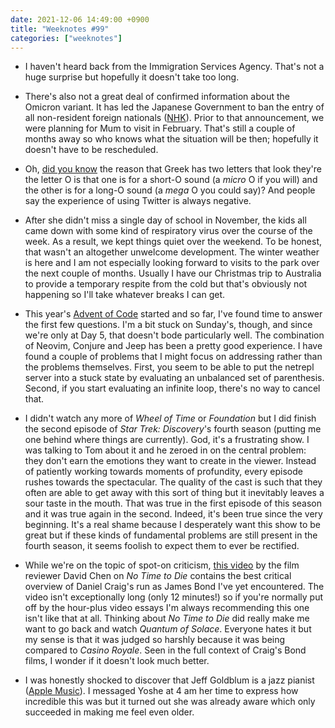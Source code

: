 ```yaml
---
date: 2021-12-06 14:49:00 +0900
title: "Weeknotes #99"
categories: ["weeknotes"]
---
```


- I haven't heard back from the Immigration Services Agency. That's not a huge surprise but hopefully it doesn't take too long.

- There's also not a great deal of confirmed information about the Omicron variant. It has led the Japanese Government to ban the entry of all non-resident foreign nationals ([NHK](https://www3.nhk.or.jp/nhkworld/en/news/20211129_22/)). Prior to that announcement, we were planning for Mum to visit in February. That's still a couple of months away so who knows what the situation will be then; hopefully it doesn't have to be rescheduled.

- Oh, [did you know](https://twitter.com/arthur_affect/status/1465586198349447168) the reason that Greek has two letters that look they're the letter O is that one is for a short-O sound (a _micro_ O if you will) and the other is for a long-O sound (a _mega_ O you could say)? And people say the experience of using Twitter is always negative.

- After she didn't miss a single day of school in November, the kids all came down with some kind of respiratory virus over the course of the week. As a result, we kept things quiet over the weekend. To be honest, that wasn't an altogether unwelcome development. The winter weather is here and I am not especially looking forward to visits to the park over the next couple of months. Usually I have our Christmas trip to Australia to provide a temporary respite from the cold but that's obviously not happening so I'll take whatever breaks I can get.

- This year's [Advent of Code](https://adventofcode.com/2021) started and so far, I've found time to answer the first few questions. I'm a bit stuck on Sunday's, though, and since we're only at Day 5, that doesn't bode particularly well. The combination of Neovim, Conjure and Jeep has been a pretty good experience. I have found a couple of problems that I might focus on addressing rather than the problems themselves. First, you seem to be able to put the netrepl server into a stuck state by evaluating an unbalanced set of parenthesis. Second, if you start evaluating an infinite loop, there's no way to cancel that.

- I didn't watch any more of _Wheel of Time_ or _Foundation_ but I did finish the second episode of _Star Trek: Discovery_'s fourth season (putting me one behind where things are currently). God, it's a frustrating show. I was talking to Tom about it and he zeroed in on the central problem: they don't earn the emotions they want to create in the viewer. Instead of patiently working towards moments of profundity, every episode rushes towards the spectacular. The quality of the cast is such that they often are able to get away with this sort of thing but it inevitably leaves a sour taste in the mouth. That was true in the first episode of this season and it was true again in the second. Indeed, it's been true since the very beginning. It's a real shame because I desperately want this show to be great but if these kinds of fundamental problems are still present in the fourth season, it seems foolish to expect them to ever be rectified. 

- While we're on the topic of spot-on criticism, [this video](https://youtu.be/-VfV1uGtZoE) by the film reviewer David Chen on _No Time to Die_ contains the best critical overview of Daniel Craig's run as James Bond I've yet encountered. The video isn't exceptionally long (only 12 minutes!) so if you're normally put off by the hour-plus video essays I'm always recommending this one isn't like that at all. Thinking about _No Time to Die_ did really make me want to go back and watch _Quantum of Solace_. Everyone hates it but my sense is that it was judged so harshly because it was being compared to _Casino Royale_. Seen in the full context of Craig's Bond films, I wonder if it doesn't look much better.

- I was honestly shocked to discover that Jeff Goldblum is a jazz pianist ([Apple Music](https://music.apple.com/us/album/i-shouldnt-be-telling-you-this/1479180454)). I messaged Yoshe at 4 am her time to express how incredible this was but it turned out she was already aware which only succeeded in making me feel even older.
